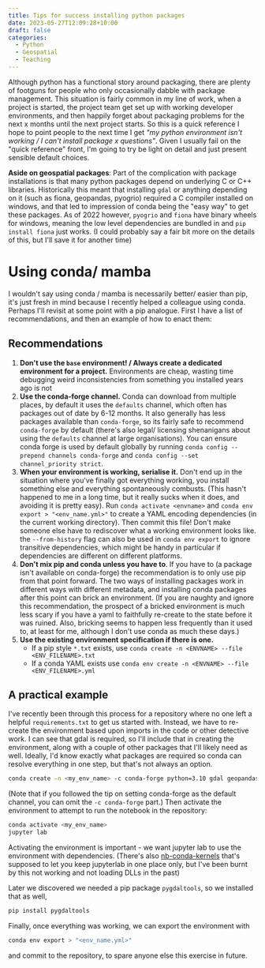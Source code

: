 ```yaml
---
title: Tips for success installing python packages
date: 2023-05-27T12:09:28+10:00
draft: false
categories:
  - Python
  - Geospatial
  - Teaching
---
```


Although python has a functional story around packaging, there are plenty of footguns for people who only occasionally
dabble with package management. This situation is fairly common in my line of work, when a project is started, the
project team get set up with working developer environments, and then happily forget about packaging problems for the
next x months until the next project starts. So this is a quick reference I hope to point people to the next time I get
*"my python environment isn't working / I can't install package x questions"*. Given I usually fail on the "quick
reference" front, I'm going to try be light on detail and just present sensible default choices.

**Aside on geospatial packages**: Part of the complication with package installations is that many python packages depend
on underlying C or C++ libraries. Historically this meant that installing `gdal` or anything depending on it (such as
fiona, geopandas, pyogrio) required a C compiler installed on windows, and that led to impression of conda being the "easy way" to get these packages. As of 2022 however, `pyogrio` and `fiona` have binary wheels for windows, meaning the
low level dependencies are bundled in and `pip install fiona` just works. (I could probably say a fair bit more on the details of this, but I'll save it for another time)

# Using conda/ mamba

I wouldn't say using conda / mamba is necessarily better/ easier than pip, it's just fresh in mind because I recently
helped a colleague using conda. Perhaps I'll revisit at some point with a pip analogue. First I have a list of
recommendations, and then an example of how to enact them:

## Recommendations

1. **Don't use the `base` environment! / Always create a dedicated environment for a project.** Environments are cheap, wasting time
   debugging weird inconsistencies from something you installed years ago is not
2. **Use the conda-forge channel.** Conda can download from multiple places, by default it uses the `defaults` channel,
   which often has packages out of date by 6-12 months. It also generally has less packages available than
   `conda-forge`, so its fairly safe to recommend `conda-forge` by default (there's also legal/ licensing shenanigans about using the `defaults` channel at large organisations). You can ensure conda forge is used by default globally by running
   `conda config --prepend channels conda-forge` and `conda config --set channel_priority strict`.
3. **When your environment is working, serialise it.** Don't end up in the situation where you've finally got everything
   working, you install something else and everything spontaneously combusts. (This hasn't happened to me in a long
   time, but it really sucks when it does, and avoiding it is pretty easy). Run `conda activate <envname>` and
   `conda env export > "<env_name.yml>"` to create a YAML encoding dependencies (in the current working directory). Then commit this file! Don't make someone else have to rediscover what a working environment looks like. the `--from-history` flag can also be used in `conda
   env export` to ignore transitive dependencies, which might be handy in particular if dependencies are different on
   different platforms.
4. **Don't mix pip and conda unless you have to**. If you have to (a package isn't available on conda-forge) the
   recommendation is to only use pip from that point forward. The two ways of installing packages work in different ways
   with different metadata, and installing conda packages after this point can brick an environment. (If you are naughty
   and ignore this recommendation, the prospect of a bricked environment is much less scary if you have a yaml to
   faithfully re-create to the state before it was ruined. Also, bricking seems to happen less frequently than it used
   to, at least for me, although I don't use conda as much these days.)
5. **Use the existing environment specification if there is one.**
   - If a pip style `*.txt` exists, use `conda create -n <ENVNAME> --file <ENV_FILENAME>.txt`
   - If a conda YAML exists use `conda env create -n <ENVNAME> --file <ENV_FILENAME>.yml`

## A practical example

I've recently been through this process for a repository where no one left a helpful `requirements.txt` to get us started with. Instead, we have to re-create the environment
based upon imports in the code or other detective work. I can see that gdal is required, so I'll include that in creating the environment, along with a
couple of other packages that I'll likely need as well. Ideally, I'd know exactly what packages are required so conda
can resolve everything in one step, but that's not always an option.

```bash
conda create -n <my_env_name> -c conda-forge python=3.10 gdal geopandas matplotlib jupyter lab
```

(Note that if you followed the tip on setting conda-forge as the default channel, you can omit the `-c conda-forge`
part.) Then activate the environment to attempt to run the notebook in the repository:

```bash
conda activate <my_env_name>
jupyter lab
```
Activating the environment is important - we want jupyter lab to use the environment with dependencies. (There's also [nb-conda-kernels](https://github.com/Anaconda-Platform/nb_conda_kernels) that's supposed to let you keep jupyterlab in one place only, but I've been burnt by this not working and not loading DLLs in the past)

Later we discovered we needed a pip package `pygdaltools`, so we installed that as well,

```bash
pip install pygdaltools
```

Finally, once everything was working, we can export the environment with

```bash
conda env export > "<env_name.yml>"
```

and commit to the repository, to spare anyone else this exercise in future.
